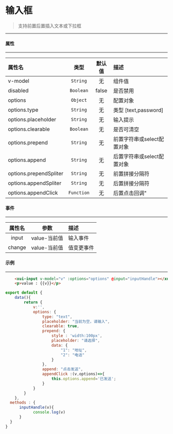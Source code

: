 # 输入框
> 支持前置后置插入文本或下拉框
---
#### 属性
---
| 属性名                 | 类型         | 默认值 | 描述                       |
| :--------------------- | :----------: | :----: | :------------------------- |
| v-model                | ` String `   | 无     | 组件值                     |
| disabled               | ` Boolean `  | false  | 是否禁用                   |
| options                | ` Object `   | 无     | 配置对象                   |
| options.type           | ` String `   | 无     | 类型 [text,password]       |
| options.placeholder    | ` String `   | 无     | 输入提示                   |
| options.clearable      | ` Boolean `  | 无     | 是否可清空                 |
| options.prepend        | ` String `   | 无     | 前置字符串或select配置对象 |
| options.append         | ` String `   | 无     | 后置字符串或select配置对象 |
| options.prependSpliter | ` String `   | 无     | 前置拼接分隔符             |
| options.appendSpliter  | ` String `   | 无     | 后置拼接分隔符             |
| options.appendClick    | ` Function ` | 无     | 后置点击回调"              |
#### 事件
---
| 属性名 | 参数         | 描述       |
| :----: | :----------: | :--------- |
| input  | value-当前值 | 输入事件   |  |
| change | value-当前值 | 值变更事件 |  |

#### 示例
---
<template>
  <div class="demo-container">
		<xui-input v-model="v" :options="options" @input="inputHandle"></xui-input>
        <p>value : {{v}}</p>
  </div>
</template>

<script>
export default {
    data(){
        return {    
            v:'',
			options: {
				type: "text",
				placeholder: "当前为空，请输入",
				clearable: true,
				prepend: {
					style : 'width:100px',
					placeholder: "请选择",
					data: {
						"1": "地址",
						"2": "电话"
					}
				},
				append: "点击发送",
				appendClick :(v,options)=>{
					this.options.append='已发送';
				}
			}
        }
    },
  methods : {
      inputHandle(v){
            console.log(v)
      }
  }
}
</script>
<style>
.demo-container button{
    margin-right:10px;
}
</style>
``` html
    <xui-input v-model="v" :options="options" @input="inputHandle"></xui-input>
    <p>value : {{v}}</p>
```
``` js
export default {
    data(){
        return {    
            v:'',
			options: {
				type: "text",
				placeholder: "当前为空，请输入",
				clearable: true,
				prepend: {
					style : 'width:100px',
					placeholder: "请选择",
					data: {
						"1": "地址",
						"2": "电话"
					}
				},
				append: "点击发送",
				appendClick :(v,options)=>{
					this.options.append='已发送';
				}
			}
        }
    },
  methods : {
      inputHandle(v){
            console.log(v)
      }
  }
}
```
